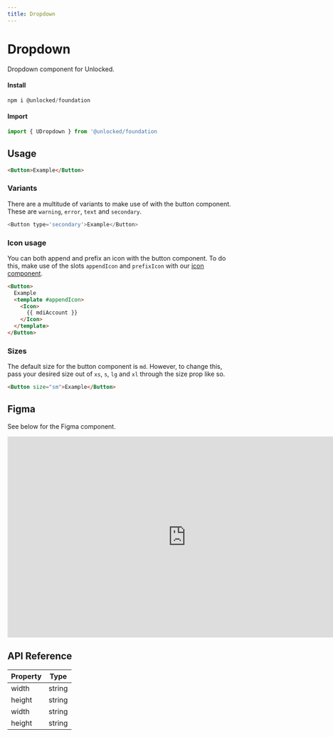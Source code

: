 ```yaml
---
title: Dropdown
---
```

# Dropdown

Dropdown component for Unlocked.

#### Install
```js
npm i @unlocked/foundation
```

#### Import
```js
import { UDropdown } from '@unlocked/foundation
```
## Usage

```html
<Button>Example</Button>
```
### Variants

There are a multitude of variants to make use of with the button component. These are `warning`, `error`, `text` and `secondary`.

```js
<Button type='secondary'>Example</Button>
```
### Icon usage
You can both append and prefix an icon with the button component. To do this, make use of the slots `appendIcon` and `prefixIcon` with our [icon component]('/components/icon.html').

```html
<Button>
  Example
  <template #appendIcon>
    <Icon>
      {{ mdiAccount }}
    </Icon>
  </template>
</Button>
```

### Sizes

The default size for the button component is `md`. However, to change this, pass your desired size out of `xs`, `s`, `lg` and `xl` through the size prop like so.

```html
<Button size="sm">Example</Button>
```
## Figma

See below for the Figma component.

<iframe style="border: 1px solid rgba(0, 0, 0, 0.1);" width="800" height="450" src="https://www.figma.com/embed?embed_host=share&url=https%3A%2F%2Fwww.figma.com%2Ffile%2F1GKZEhOubObtIb1UHXMV95%2FMaterial-2-Design-Kit-(Community)%3Fnode-id%3D0%253A2347" allowfullscreen></iframe>

## API Reference

| Property              | Type                       |
| --------------------- | -------------------------- |
| width       | string            |
| height       | string            |
| width       | string            |
| height       | string            |